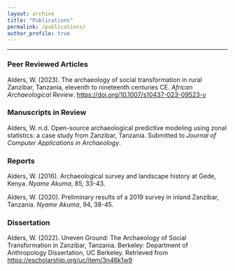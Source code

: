 ```yaml
---
layout: archive
title: "Publications"
permalink: /publications/
author_profile: true
---
```

---

### Peer Reviewed Articles
Alders, W. (2023). The archaeology of social transformation in rural Zanzibar, Tanzania, eleventh to nineteenth centuries CE. _African Archaeological Review_. https://doi.org/10.1007/s10437-023-09523-y

### Manuscripts in Review

Alders, W. n.d. 	Open-source archaeological predictive modeling using zonal statistics: a case study from Zanzibar, Tanzania.
Submitted to *Journal of Computer Applications in Archaeology*.

### Reports

Alders, W. (2016). Archaeological survey and landscape history at Gede, Kenya. _Nyame Akuma_, 85, 33-43.

Alders, W. (2020). Preliminary results of a 2019 survey in inland Zanzibar, Tanzania. _Nyame Akuma_, 94, 38-45.

### Dissertation

Alders, W. (2022). Uneven Ground: The Archaeology of Social Transformation in Zanzibar, Tanzania. Berkeley: Department of Anthropology Dissertation, UC Berkeley. Retrieved from https://escholarship.org/uc/item/3n46k1w9
